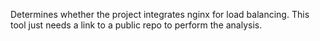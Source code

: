 Determines whether the project integrates nginx for load balancing. This tool just needs a link to a public repo to perform the analysis.

